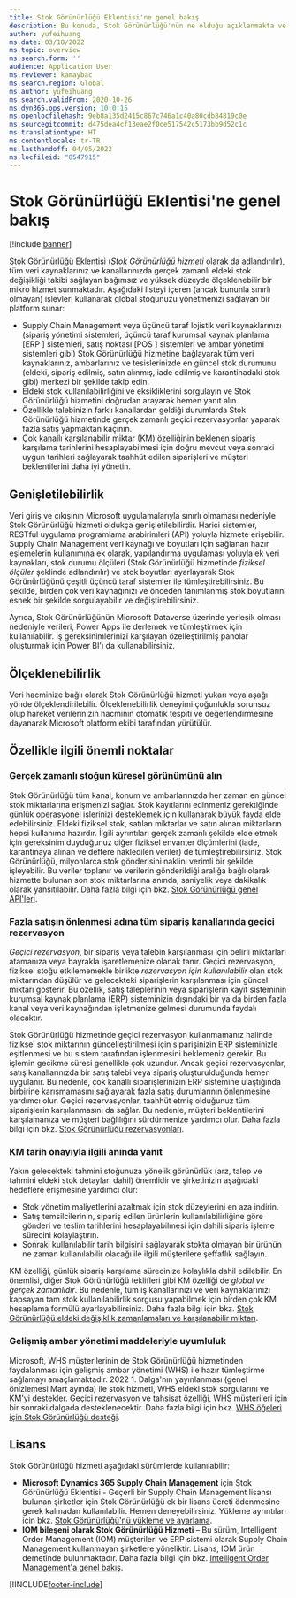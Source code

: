 ```yaml
---
title: Stok Görünürlüğü Eklentisi'ne genel bakış
description: Bu konuda, Stok Görünürlüğü'nün ne olduğu açıklanmakta ve özellikleri tanımlanmaktadır.
author: yufeihuang
ms.date: 03/18/2022
ms.topic: overview
ms.search.form: ''
audience: Application User
ms.reviewer: kamaybac
ms.search.region: Global
ms.author: yufeihuang
ms.search.validFrom: 2020-10-26
ms.dyn365.ops.version: 10.0.15
ms.openlocfilehash: 9eb8a135d2415c867c746a1c40a80cdb84819c0e
ms.sourcegitcommit: d475dea4cf13eae2f0ce517542c5173bb9d52c1c
ms.translationtype: HT
ms.contentlocale: tr-TR
ms.lasthandoff: 04/05/2022
ms.locfileid: "8547915"
---
```

# <a name="inventory-visibility-add-in-overview"></a>Stok Görünürlüğü Eklentisi'ne genel bakış

[!include [banner](../includes/banner.md)]

Stok Görünürlüğü Eklentisi (*Stok Görünürlüğü hizmeti* olarak da adlandırılır), tüm veri kaynaklarınız ve kanallarınızda gerçek zamanlı eldeki stok değişikliği takibi sağlayan bağımsız ve yüksek düzeyde ölçeklenebilir bir mikro hizmet sunmaktadır. Aşağıdaki listeyi içeren (ancak bununla sınırlı olmayan) işlevleri kullanarak global stoğunuzu yönetmenizi sağlayan bir platform sunar:

- Supply Chain Management veya üçüncü taraf lojistik veri kaynaklarınızı (sipariş yönetimi sistemleri, üçüncü taraf kurumsal kaynak planlama \[ERP \] sistemleri, satış noktası \[POS \] sistemleri ve ambar yönetimi sistemleri gibi) Stok Görünürlüğü hizmetine bağlayarak tüm veri kaynaklarınız, ambarlarınız ve tesislerinizde en güncel stok durumunu (eldeki, sipariş edilmiş, satın alınmış, iade edilmiş ve karantinadaki stok gibi) merkezi bir şekilde takip edin.
- Eldeki stok kullanılabilirliğini ve eksikliklerini sorgulayın ve Stok Görünürlüğü hizmetini doğrudan arayarak hemen yanıt alın.
- Özellikle talebinizin farklı kanallardan geldiği durumlarda Stok Görünürlüğü hizmetinde gerçek zamanlı geçici rezervasyonlar yaparak fazla satış yapmaktan kaçının.
- Çok kanallı karşılanabilir miktar (KM) özelliğinin beklenen sipariş karşılama tarihlerini hesaplayabilmesi için doğru mevcut veya sonraki uygun tarihleri sağlayarak taahhüt edilen siparişleri ve müşteri beklentilerini daha iyi yönetin.

## <a name="extensibility"></a>Genişletilebilirlik

Veri giriş ve çıkışının Microsoft uygulamalarıyla sınırlı olmaması nedeniyle Stok Görünürlüğü hizmeti oldukça genişletilebilirdir. Harici sistemler, RESTful uygulama programlama arabirimleri (API) yoluyla hizmete erişebilir. Supply Chain Management veri kaynağı ve boyutları için sağlanan hazır eşlemelerin kullanımına ek olarak, yapılandırma uygulaması yoluyla ek veri kaynakları, stok durumu ölçüleri (Stok Görünürlüğü hizmetinde *fiziksel ölçüler* şeklinde adlandırılır) ve stok boyutları ayarlayarak Stok Görünürlüğünü çeşitli üçüncü taraf sistemler ile tümleştirebilirsiniz. Bu şekilde, birden çok veri kaynağınızı ve önceden tanımlanmış stok boyutlarını esnek bir şekilde sorgulayabilir ve değiştirebilirsiniz.

Ayrıca, Stok Görünürlüğünün Microsoft Dataverse üzerinde yerleşik olması nedeniyle verileri, Power Apps ile derlemek ve tümleştirmek için kullanılabilir. İş gereksinimlerinizi karşılayan özelleştirilmiş panolar oluşturmak için Power BI'ı da kullanabilirsiniz.

## <a name="scalability"></a>Ölçeklenebilirlik

Veri hacminize bağlı olarak Stok Görünürlüğü hizmeti yukarı veya aşağı yönde ölçeklendirilebilir. Ölçeklenebilirlik deneyimi çoğunlukla sorunsuz olup hareket verilerinizin hacminin otomatik tespiti ve değerlendirmesine dayanarak Microsoft platform ekibi tarafından yürütülür.

## <a name="feature-highlights"></a>Özellikle ilgili önemli noktalar

### <a name="get-a-global-view-of-real-time-inventory"></a>Gerçek zamanlı stoğun küresel görünümünü alın

Stok Görünürlüğü tüm kanal, konum ve ambarlarınızda her zaman en güncel stok miktarlarına erişmenizi sağlar. Stok kayıtlarını edinmeniz gerektiğinde günlük operasyonel işlerinizi desteklemek için kullanarak büyük fayda elde edebilirsiniz. Eldeki fiziksel stok, satılan miktarlar ve satın alınan miktarların hepsi kullanıma hazırdır. İlgili ayrıntıları gerçek zamanlı şekilde elde etmek için gereksinim duyduğunuz diğer fiziksel envanter ölçümlerini (iade, karantinaya alınan ve deftere nakledilen veriler) de tümleştirebilirsiniz. Stok Görünürlüğü, milyonlarca stok gönderisini naklini verimli bir şekilde işleyebilir. Bu veriler toplanır ve verilerin gönderildiği aralığa bağlı olarak hizmette bulunan son stok miktarlarına anında, saniyelik veya dakikalık olarak yansıtılabilir. Daha fazla bilgi için bkz. [Stok Görünürlüğü genel API'leri](inventory-visibility-api.md).

### <a name="soft-reservation-to-avoid-overselling-across-all-order-channels"></a>Fazla satışın önlenmesi adına tüm sipariş kanallarında geçici rezervasyon

*Geçici rezervasyon*, bir sipariş veya talebin karşılanması için belirli miktarları atamanıza veya bayrakla işaretlemenize olanak tanır. Geçici rezervasyon, fiziksel stoğu etkilememekle birlikte *rezervasyon için kullanılabilir* olan stok miktarından düşülür ve gelecekteki siparişlerin karşılanması için güncel miktarı gösterir. Bu özellik, satış taleplerinin veya siparişlerin kayıt sisteminin kurumsal kaynak planlama (ERP) sisteminizin dışındaki bir ya da birden fazla kanal veya veri kaynağından işletmenize gelmesi durumunda faydalı olacaktır.

Stok Görünürlüğü hizmetinde geçici rezervasyon kullanmamanız halinde fiziksel stok miktarının güncelleştirilmesi için siparişinizin ERP sisteminizle eşitlenmesi ve bu sistem tarafından işlenmesini beklemeniz gerekir. Bu işlemin gecikme süresi genellikle çok uzundur. Ancak geçici rezervasyonlar, satış kanallarınızda bir satış talebi veya sipariş oluşturulduğunda hemen uygulanır. Bu nedenle, çok kanallı siparişlerinizin ERP sistemine ulaştığında birbirine karışmamasını sağlayarak fazla satış durumlarının önlenmesine yardımcı olur. Geçici rezervasyonlar, taahhüt etmiş olduğunuz tüm siparişlerin karşılanmasını da sağlar. Bu nedenle, müşteri beklentilerini karşılamanıza ve müşteri bağlılığını sürdürmenize yardımcı olur. Daha fazla bilgi için bkz. [Stok Görünürlüğü rezervasyonları](inventory-visibility-reservations.md).

### <a name="immediate-response-of-atp-dates-confirmation"></a>KM tarih onayıyla ilgili anında yanıt

Yakın gelecekteki tahmini stoğunuza yönelik görünürlük (arz, talep ve tahmini eldeki stok detayları dahil) önemlidir ve şirketinizin aşağıdaki hedeflere erişmesine yardımcı olur:

- Stok yönetim maliyetlerini azaltmak için stok düzeylerini en aza indirin.
- Satış temsilcilerinin, sipariş edilen ürünlerin kullanılabilirliğine göre gönderi ve teslim tarihlerini hesaplayabilmesi için dahili sipariş işleme sürecini kolaylaştırın.
- Sonraki kullanılabilir tarih bilgisini sağlayarak stokta olmayan bir ürünün ne zaman kullanılabilir olacağı ile ilgili müşterilere şeffaflık sağlayın.

KM özelliği, günlük sipariş karşılama sürecinize kolaylıkla dahil edilebilir. En önemlisi, diğer Stok Görünürlüğü teklifleri gibi KM özelliği de *global ve gerçek zamanlıdır*. Bu nedenle, tüm iş kanallarınızı ve veri kaynaklarınızı kapsayan tam stok kullanılabilirlik sorgusu yapabilmek için birden çok KM hesaplama formülü ayarlayabilirsiniz. Daha fazla bilgi için bkz. [Stok Görünürlüğü eldeki değişiklik zamanlamaları ve karşılanabilir miktarı](inventory-visibility-available-to-promise.md).

### <a name="compatibility-with-advanced-warehouse-management-items"></a>Gelişmiş ambar yönetimi maddeleriyle uyumluluk

Microsoft, WHS müşterilerinin de Stok Görünürlüğü hizmetinden faydalanması için gelişmiş ambar yönetimi (WHS) ile hazır tümleştirme sağlamayı amaçlamaktadır. 2022 1. Dalga'nın yayınlanması (genel önizlemesi Mart ayında) ile stok hizmeti, WHS eldeki stok sorgularını ve KM'yi destekler. Geçici rezervasyon ve tahsisat özelliği, WHS müşterileri için bir sonraki dalgada desteklenecektir. Daha fazla bilgi için bkz. [WHS öğeleri için Stok Görünürlüğü desteği](inventory-visibility-whs-support.md).

## <a name="licensing"></a>Lisans

Stok Görünürlüğü hizmeti aşağıdaki sürümlerde kullanılabilir:

- **Microsoft Dynamics 365 Supply Chain Management** için Stok Görünürlüğü Eklentisi - Geçerli bir Supply Chain Management lisansı bulunan şirketler için Stok Görünürlüğü ek bir lisans ücreti ödenmesine gerek kalmadan kullanılabilir. Hemen deneyebilirsiniz. Yükleme ayrıntıları için bkz. [Stok Görünürlüğü'nü yükleme ve ayarlama](inventory-visibility-setup.md).
- **IOM bileşeni olarak Stok Görünürlüğü Hizmeti** – Bu sürüm, Intelligent Order Management (IOM) müşterileri ve ERP sistemi olarak Supply Chain Management kullanmayan şirketlere yöneliktir. Lisans, IOM ürün demetinde bulunmaktadır. Daha fazla bilgi için bkz. [Intelligent Order Management'a genel bakış](/dynamics365/intelligent-order-management/overview).

[!INCLUDE[footer-include](../../includes/footer-banner.md)]
